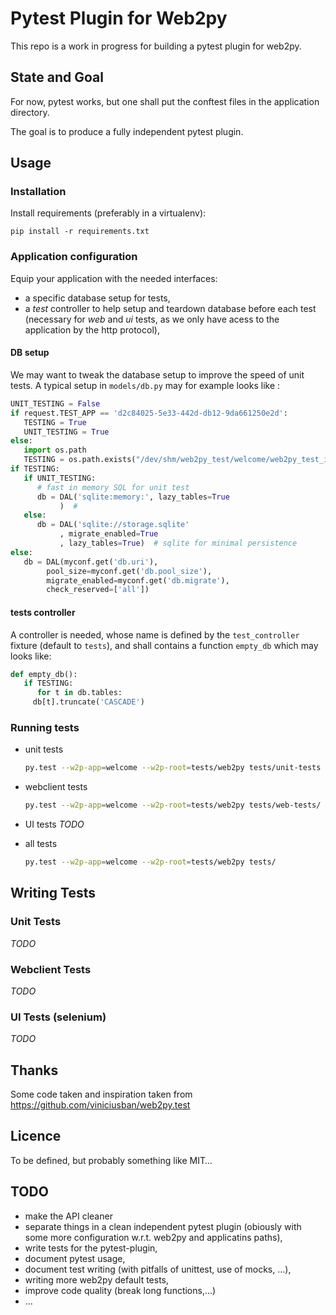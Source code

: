 # Pytest Plugin for Web2py

This repo is a work in progress for building a pytest plugin for web2py.

## State and Goal

For now, pytest works, but one shall put the conftest files in the
application directory.

The goal is to produce a fully independent pytest plugin.


## Usage

### Installation

Install requirements (preferably in a virtualenv):
```
pip install -r requirements.txt
```

### Application configuration
Equip your application with the needed interfaces:
- a specific database setup for tests,
- a *test* controller to help setup and teardown database before each test
  (necessary for *web* and *ui* tests, as we only have acess to the
  application by the http protocol),

#### DB setup
We may want to tweak the database setup to improve the speed of unit tests. A
typical setup in `models/db.py` may for example looks like :

```python
UNIT_TESTING = False
if request.TEST_APP == 'd2c84025-5e33-442d-db12-9da661250e2d':
   TESTING = True
   UNIT_TESTING = True
else:
   import os.path
   TESTING = os.path.exists("/dev/shm/web2py_test/welcome/web2py_test_indicator")
if TESTING:
   if UNIT_TESTING:
      # fast in memory SQL for unit test
      db = DAL('sqlite:memory:', lazy_tables=True
	       )  #
   else:
      db = DAL('sqlite://storage.sqlite'
	       , migrate_enabled=True
	       , lazy_tables=True)  # sqlite for minimal persistence
else:
   db = DAL(myconf.get('db.uri'),
	    pool_size=myconf.get('db.pool_size'),
	    migrate_enabled=myconf.get('db.migrate'),
	    check_reserved=['all'])
```

#### tests controller
A controller is needed, whose name is defined by the `test_controller`
fixture (default to `tests`), and shall contains a function `empty_db` which
may looks like:

```python
def empty_db():
   if TESTING:
      for t in db.tables:
	 db[t].truncate('CASCADE')
```


### Running tests
- unit tests
   ```sh
   py.test --w2p-app=welcome --w2p-root=tests/web2py tests/unit-tests
   ```
- webclient tests
   ```sh
   py.test --w2p-app=welcome --w2p-root=tests/web2py tests/web-tests/
   ```
- UI tests
  *TODO*

- all tests
  ```sh
  py.test --w2p-app=welcome --w2p-root=tests/web2py tests/
  ```


## Writing Tests

### Unit Tests
*TODO*
### Webclient Tests
*TODO*
### UI Tests (selenium)
*TODO*

## Thanks

Some code taken and inspiration taken from https://github.com/viniciusban/web2py.test


## Licence

To be defined, but probably something like MIT… 

## TODO

- make the API cleaner
- separate things in a clean independent pytest plugin (obiously with some
  more configuration w.r.t. web2py and applicatins paths),
- write tests for the pytest-plugin,
- document pytest usage,
- document test writing (with pitfalls of unittest, use of mocks, …),
- writing more web2py default tests,
- improve code quality (break long functions,…)
- …
